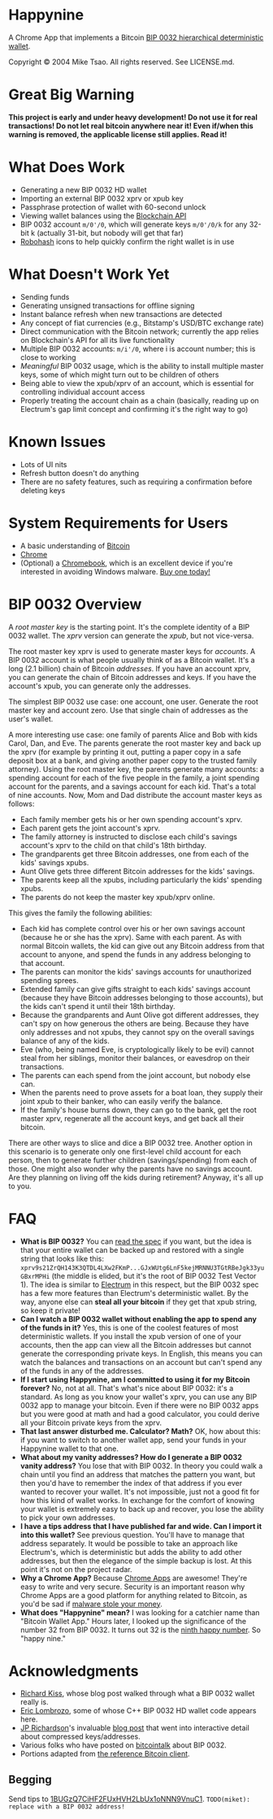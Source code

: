 Happynine
===

A Chrome App that implements a Bitcoin [BIP 0032 hierarchical deterministic wallet](https://github.com/bitcoin/bips/blob/master/bip-0032.mediawiki).

Copyright &copy; 2004 Mike Tsao. All rights reserved. See LICENSE.md.

Great Big Warning
===

**This project is early and under heavy development! Do not use it for real transactions! Do not let real bitcoin anywhere near it! Even if/when this warning is removed, the applicable license still applies. Read it!**

What Does Work
===

* Generating a new BIP 0032 HD wallet
* Importing an external BIP 0032 xprv or xpub key
* Passphrase protection of wallet with 60-second unlock
* Viewing wallet balances using the [Blockchain API](https://blockchain.info/api)
* BIP 0032 account `m/0'/0`, which will generate keys `m/0'/0/k` for any 32-bit k (actually 31-bit, but nobody will get that far)
* [Robohash](http://robohash.org/) icons to help quickly confirm the right wallet is in use

What Doesn't Work Yet
===

* Sending funds
* Generating unsigned transactions for offline signing
* Instant balance refresh when new transactions are detected
* Any concept of fiat currencies (e.g., Bitstamp's USD/BTC exchange rate)
* Direct communication with the Bitcoin network; currently the app relies on Blockchain's API for all its live functionality
* Multiple BIP 0032 accounts: `m/i'/0`, where i is account number; this is close to working
* *Meaningful* BIP 0032 usage, which is the ability to install multiple master keys, some of which might turn out to be children of others
* Being able to view the xpub/xprv of an account, which is essential for controlling individual account access
* Properly treating the account chain as a chain (basically, reading up on Electrum's gap limit concept and confirming it's the right way to go)

Known Issues
===

* Lots of UI nits
* Refresh button doesn't do anything
* There are no safety features, such as requiring a confirmation before deleting keys

System Requirements for Users
===

* A basic understanding of [Bitcoin](http://bitcoin.org/)
* [Chrome](https://www.google.com/chrome/)
* (Optional) a [Chromebook](http://www.google.com/intl/en/chrome/devices/), which is an excellent device if you're interested in avoiding Windows malware. [Buy one today!](http://www.amazon.com/gp/product/B00FNPD1VW?tag=sowbug-20)

BIP 0032 Overview
===

A *root master key* is the starting point. It's the complete identity of a BIP 0032 wallet. The *xprv* version can generate the *xpub*, but not vice-versa.

The root master key xprv is used to generate master keys for *accounts*. A BIP 0032 account is what people usually think of as a Bitcoin wallet. It's a long (2.1 billion) chain of Bitcoin *addresses*. If you have an account xprv, you can generate the chain of Bitcoin addresses and keys. If you have the account's xpub, you can generate only the addresses.

The simplest BIP 0032 use case: one account, one user. Generate the root master key and account zero. Use that single chain of addresses as the user's wallet.

A more interesting use case: one family of parents Alice and Bob with kids Carol, Dan, and Eve. The parents generate the root master key and back up the xprv (for example by printing it out, putting a paper copy in a safe deposit box at a bank, and giving another paper copy to the trusted family attorney). Using the root master key, the parents generate many accounts: a spending account for each of the five people in the family, a joint spending account for the parents, and a savings account for each kid. That's a total of nine accounts. Now, Mom and Dad distribute the account master keys as follows:

* Each family member gets his or her own spending account's xprv.
* Each parent gets the joint account's xprv.
* The family attorney is instructed to disclose each child's savings account's xprv to the child on that child's 18th birthday.
* The grandparents get three Bitcoin addresses, one from each of the kids' savings xpubs.
* Aunt Olive gets three different Bitcoin addresses for the kids' savings.
* The parents keep all the xpubs, including particularly the kids' spending xpubs.
* The parents do not keep the master key xpub/xprv online.

This gives the family the following abilities:

* Each kid has complete control over his or her own savings account (because he or she has the xprv). Same with each parent. As with normal Bitcoin wallets, the kid can give out any Bitcoin address from that account to anyone, and spend the funds in any address belonging to that account.
* The parents can monitor the kids' savings accounts for unauthorized spending sprees.
* Extended family can give gifts straight to each kids' savings account (because they have Bitcoin addresses belonging to those accounts), but the kids can't spend it until their 18th birthday.
* Because the grandparents and Aunt Olive got different addresses, they can't spy on how generous the others are being. Because they have only addresses and not xpubs, they cannot spy on the overall savings balance of any of the kids.
* Eve (who, being named Eve, is cryptologically likely to be evil) cannot steal from her siblings, monitor their balances, or eavesdrop on their transactions.
* The parents can each spend from the joint account, but nobody else can.
* When the parents need to prove assets for a boat loan, they supply their joint xpub to their banker, who can easily verify the balance.
* If the family's house burns down, they can go to the bank, get the root master xprv, regenerate all the account keys, and get back all their bitcoin.

There are other ways to slice and dice a BIP 0032 tree. Another option in this scenario is to generate only one first-level child account for each person, then to generate further children (savings/spending) from each of those. One might also wonder why the parents have no savings account. Are they planning on living off the kids during retirement? Anyway, it's all up to you.

FAQ
===

* **What is BIP 0032?** You can [read the spec](https://github.com/bitcoin/bips/blob/master/bip-0032.mediawiki) if you want, but the idea is that your entire wallet can be backed up and restored with a single string that looks like this: `xprv9s21ZrQH143K3QTDL4LXw2FKmP...GJxWUtg6LnF5kejMRNNU3TGtRBeJgk33yuGBxrMPHi` (the middle is elided, but it's the root of BIP 0032 Test Vector 1). The idea is similar to [Electrum](https://electrum.org/) in this respect, but the BIP 0032 spec has a few more features than Electrum's deterministic wallet. By the way, anyone else can **steal all your bitcoin** if they get that xpub string, so keep it private!
* **Can I watch a BIP 0032 wallet without enabling the app to spend any of the funds in it?** Yes, this is one of the coolest features of most deterministic wallets. If you install the xpub version of one of your accounts, then the app can view all the Bitcoin addresses but cannot generate the corresponding private keys. In English, this means you can watch the balances and transactions on an account but can't spend any of the funds in any of the addresses.
* **If I start using Happynine, am I committed to using it for my Bitcoin forever?** No, not at all. That's what's nice about BIP 0032: it's a standard. As long as you know your wallet's xprv, you can use any BIP 0032 app to manage your bitcoin. Even if there were no BIP 0032 apps but you were good at math and had a good calculator, you could derive all your Bitcoin private keys from the xprv.
* **That last answer disturbed me. Calculator? Math?** OK, how about this: if you want to switch to another wallet app, send your funds in your Happynine wallet to that one.
* **What about my vanity addresses? How do I generate a BIP 0032 vanity address?** You lose that with BIP 0032. In theory you could walk a chain until you find an address that matches the pattern you want, but then you'd have to remember the index of that address if you ever wanted to recover your wallet. It's not impossible, just not a good fit for how this kind of wallet works. In exchange for the comfort of knowing your wallet is extremely easy to back up and recover, you lose the ability to pick your own addresses.
* **I have a tips address that I have published far and wide. Can I import it into this wallet?** See previous question. You'll have to manage that address separately. It would be possible to take an approach like Electrum's, which is deterministic but adds the ability to add other addresses, but then the elegance of the simple backup is lost. At this point it's not on the project radar.
* **Why a Chrome App?** Because [Chrome Apps](http://developer.chrome.com/apps/about_apps.html) are awesome! They're easy to write and very secure. Security is an important reason why Chrome Apps are a good platform for anything related to Bitcoin, as you'd be sad if [malware stole your money](https://bitcointalk.org/index.php?topic=83794.0).
* **What does "Happynine" mean?** I was looking for a catchier name than "Bitcoin Wallet App." Hours later, I looked up the significance of the number 32 from BIP 0032. It turns out 32 is the [ninth happy number](http://en.wikipedia.org/wiki/Happy_number). So "happy nine."

Acknowledgments
===

* [Richard Kiss](http://blog.richardkiss.com/?p=313), whose blog post walked through what a BIP 0032 wallet really is.
* [Eric Lombrozo](https://github.com/CodeShark), some of whose C++ BIP 0032 HD wallet code appears here.
* [JP Richardson](https://github.com/jprichardson)'s invaluable [blog post](http://procbits.com/2013/08/27/generating-a-bitcoin-address-with-javascript) that went into interactive detail about compressed keys/addresses.
* Various folks who have posted on [bitcointalk](https://bitcointalk.org/) about BIP 0032.
* Portions adapted from [the reference Bitcoin client](https://github.com/bitcoin/bitcoin).

Begging
-

Send tips to [1BUGzQ7CiHF2FUxHVH2LbUx1oNNN9VnuC1](https://blockchain.info/address/1BUGzQ7CiHF2FUxHVH2LbUx1oNNN9VnuC1). `TODO(miket): replace with a BIP 0032 address!`
